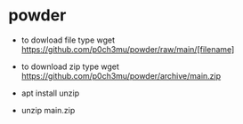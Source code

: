 # powder
- to dowload file type wget https://github.com/p0ch3mu/powder/raw/main/[filename] 
- to download zip type wget https://github.com/p0ch3mu/powder/archive/main.zip

- apt install unzip 
- unzip main.zip
